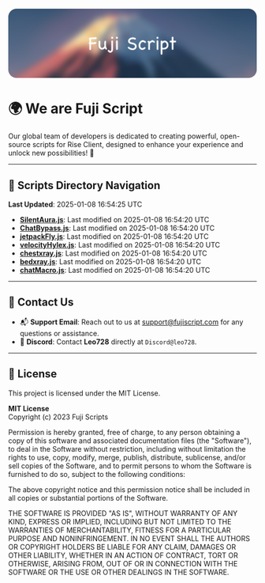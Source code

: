 ![Banner](.github/b.webp)

# 🌍 **We are Fuji Script**

Our global team of developers is dedicated to creating powerful, open-source scripts for Rise Client, designed to enhance your experience and unlock new possibilities! 🌟

---
<!-- SCRIPTS_NAVIGATION_START -->
## 📂 **Scripts Directory Navigation**

**Last Updated**: 2025-01-08 16:54:25 UTC

- **[SilentAura.js](scripts/SilentAura.js)**: Last modified on 2025-01-08 16:54:20 UTC
- **[ChatBypass.js](scripts/ChatBypass.js)**: Last modified on 2025-01-08 16:54:20 UTC
- **[jetpackFly.js](scripts/jetpackFly.js)**: Last modified on 2025-01-08 16:54:20 UTC
- **[velocityHylex.js](scripts/velocityHylex.js)**: Last modified on 2025-01-08 16:54:20 UTC
- **[chestxray.js](scripts/chestxray.js)**: Last modified on 2025-01-08 16:54:20 UTC
- **[bedxray.js](scripts/bedxray.js)**: Last modified on 2025-01-08 16:54:20 UTC
- **[chatMacro.js](scripts/chatMacro.js)**: Last modified on 2025-01-08 16:54:20 UTC

<!-- SCRIPTS_NAVIGATION_END -->

---

## 💬 **Contact Us**  
- 📬 **Support Email**: Reach out to us at [support@fujiscript.com](mailto:support@fujiscript.com) for any questions or assistance.  
- 💬 **Discord**: Contact **Leo728** directly at `Discord@leo728`.

---

## 📜 **License**

This project is licensed under the MIT License.  

**MIT License**  
Copyright (c) 2023 Fuji Scripts  

Permission is hereby granted, free of charge, to any person obtaining a copy of this software and associated documentation files (the "Software"), to deal in the Software without restriction, including without limitation the rights to use, copy, modify, merge, publish, distribute, sublicense, and/or sell copies of the Software, and to permit persons to whom the Software is furnished to do so, subject to the following conditions:  

The above copyright notice and this permission notice shall be included in all copies or substantial portions of the Software.  

THE SOFTWARE IS PROVIDED "AS IS", WITHOUT WARRANTY OF ANY KIND, EXPRESS OR IMPLIED, INCLUDING BUT NOT LIMITED TO THE WARRANTIES OF MERCHANTABILITY, FITNESS FOR A PARTICULAR PURPOSE AND NONINFRINGEMENT. IN NO EVENT SHALL THE AUTHORS OR COPYRIGHT HOLDERS BE LIABLE FOR ANY CLAIM, DAMAGES OR OTHER LIABILITY, WHETHER IN AN ACTION OF CONTRACT, TORT OR OTHERWISE, ARISING FROM, OUT OF OR IN CONNECTION WITH THE SOFTWARE OR THE USE OR OTHER DEALINGS IN THE SOFTWARE.  
